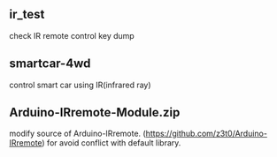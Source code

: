 ﻿
## ir_test

check IR remote control key dump 


## smartcar-4wd

control smart car using IR(infrared ray)


## Arduino-IRremote-Module.zip

modify source of Arduino-IRremote. (https://github.com/z3t0/Arduino-IRremote)
for avoid conflict with default library.

